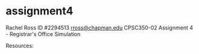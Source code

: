 # assignment4
Rachel Ross
ID #2294513
rross@chapman.edu
CPSC350-02
Assignment 4 - Registrar's Office Simulation

Resources:
